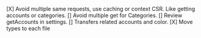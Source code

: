 [X] Avoid multiple same requests, use caching or context CSR. Like getting accounts or categories.
[] Avoid multiple get for Categories.
[] Review getAccounts in settings.
[] Transfers related accounts and color.
[X] Move types to each file

